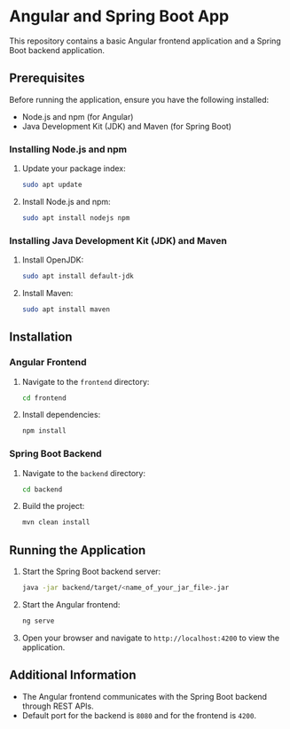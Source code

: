 # Angular and Spring Boot App

This repository contains a basic Angular frontend application and a Spring Boot backend application.

## Prerequisites

Before running the application, ensure you have the following installed:

- Node.js and npm (for Angular)
- Java Development Kit (JDK) and Maven (for Spring Boot)

### Installing Node.js and npm

1. Update your package index:

    ```bash
    sudo apt update
    ```

2. Install Node.js and npm:

    ```bash
    sudo apt install nodejs npm
    ```

### Installing Java Development Kit (JDK) and Maven

1. Install OpenJDK:

    ```bash
    sudo apt install default-jdk
    ```

2. Install Maven:

    ```bash
    sudo apt install maven
    ```

## Installation

### Angular Frontend

1. Navigate to the `frontend` directory:

    ```bash
    cd frontend
    ```

2. Install dependencies:

    ```bash
    npm install
    ```

### Spring Boot Backend

1. Navigate to the `backend` directory:

    ```bash
    cd backend
    ```

2. Build the project:

    ```bash
    mvn clean install
    ```

## Running the Application

1. Start the Spring Boot backend server:

    ```bash
    java -jar backend/target/<name_of_your_jar_file>.jar
    ```

2. Start the Angular frontend:

    ```bash
    ng serve
    ```

3. Open your browser and navigate to `http://localhost:4200` to view the application.

## Additional Information

- The Angular frontend communicates with the Spring Boot backend through REST APIs.
- Default port for the backend is `8080` and for the frontend is `4200`.

